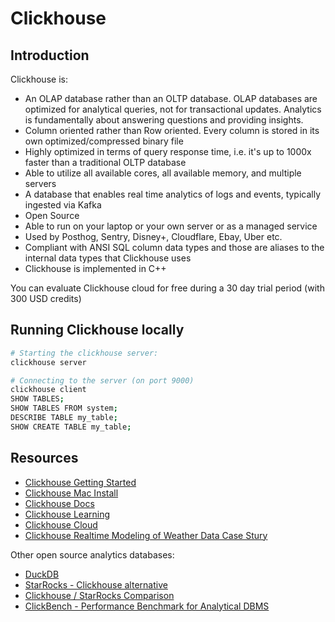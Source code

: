 # Clickhouse

## Introduction

Clickhouse is:

* An OLAP database rather than an OLTP database. OLAP databases are optimized for analytical queries, not for transactional updates. Analytics is fundamentally about answering questions and providing insights.
* Column oriented rather than Row oriented. Every column is stored in its own optimized/compressed binary file
* Highly optimized in terms of query response time, i.e. it's up to 1000x faster than a traditional OLTP database
* Able to utilize all available cores, all available memory, and multiple servers
* A database that enables real time analytics of logs and events, typically ingested via Kafka
* Open Source
* Able to run on your laptop or your own server or as a managed service
* Used by Posthog, Sentry, Disney+, Cloudflare, Ebay, Uber etc.
* Compliant with ANSI SQL column data types and those are aliases to the internal data types that Clickhouse uses
* Clickhouse is implemented in C++

You can evaluate Clickhouse cloud for free during a 30 day trial period (with 300 USD credits)

## Running Clickhouse locally

```sh
# Starting the clickhouse server:
clickhouse server

# Connecting to the server (on port 9000)
clickhouse client
SHOW TABLES;
SHOW TABLES FROM system;
DESCRIBE TABLE my_table;
SHOW CREATE TABLE my_table;
```

## Resources

* [Clickhouse Getting Started](https://clickhouse.com/docs/getting-started/quick-start/oss)
* [Clickhouse Mac Install](https://clickhouse.com/docs/install/macOS)
* [Clickhouse Docs](https://clickhouse.com/docs)
* [Clickhouse Learning](https://learn.clickhouse.com)
* [Clickhouse Cloud](https://console.clickhouse.cloud)
* [Clickhouse Realtime Modeling of Weather Data Case Stury](https://www.ssp.sh/blog/practical-data-modeling-clickhouse/)

Other open source analytics databases:

* [DuckDB](https://duckdb.org)
* [StarRocks - Clickhouse alternative](https://github.com/StarRocks/StarRocks)
* [Clickhouse / StarRocks Comparison](https://www.starrocks.io/blog/starrocks-vs-clickhouse-the-quest-for-analytical-database-performance)
* [ClickBench - Performance Benchmark for Analytical DBMS](https://benchmark.clickhouse.com)
